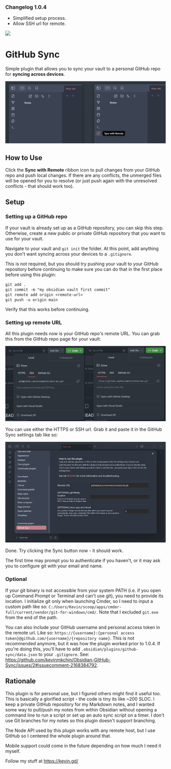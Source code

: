 ### Changelog 1.0.4
- Simplified setup process.
- Allow SSH url for remote.

![](https://img.shields.io/badge/dynamic/json?logo=obsidian&color=%23483699&label=downloads&query=%24%5B%22github-sync%22%5D.downloads&url=https%3A%2F%2Fraw.githubusercontent.com%2Fobsidianmd%2Fobsidian-releases%2Fmaster%2Fcommunity-plugin-stats.json)

# GitHub Sync

Simple plugin that allows you to sync your vault to a personal GitHub repo for **syncing across devices**.

![](screenshots/ribbon-button.png)

## How to Use
Click the **Sync with Remote** ribbon icon to pull changes from your GitHub repo and push local changes. 
If there are any conflicts, the unmerged files will be opened for you to resolve (or just push again with the unresolved conflicts - that should work too).

## Setup

### Setting up a GitHub repo
If your vault is already set up as a GitHub repository, you can skip this step. Otherwise, create a new public or private GitHub repository that you want to use for your vault.

Navigate to your vault and `git init` the folder. 
At this point, add anything you don't want syncing across your devices to a `.gitignore`.

This is not required, but you should try pushing your vault to your GitHub repository before continuing to make sure you can do that in the first place before using this plugin:
```
git add .
git commit -m "my obsidian vault first commit"
git remote add origin <remote-url>
git push -u origin main
```
Verify that this works before continuing.

### Setting up remote URL
All this plugin needs now is your GitHub repo's remote URL. You can grab this from the GitHub repo page for your vault:

![](screenshots/remote-url.png)

You can use either the HTTPS or SSH url. Grab it and paste it in the GitHub Sync settings tab like so:

![](screenshots/new-settings-page.png)

Done. Try clicking the Sync button now - it should work.

The first time may prompt you to authenticate if you haven't, or it may ask you to configure git with your email and name.

### Optional

If your git binary is not accessible from your system PATH (i.e. if you open up Command Prompt or Terminal and can't use git), you need to provide its location. I initialize git only when launching Cmder, so I need to input a custom path like so: `C:/Users/Kevin/scoop/apps/cmder-full/current/vendor/git-for-windows/cmd/`. Note that I excluded `git.exe` from the end of the path.

You can also include your GitHub username and personal access token in the remote url. Like so: `https://{username}:{personal access token}@github.com/{username}/{repository name}`. This is not recommended anymore, but it was how the plugin worked prior to 1.0.4. If you're doing this, you'll have to add `.obsidian/plugins/github-sync/data.json` to your `.gitignore`. See: https://github.com/kevinmkchin/Obsidian-GitHub-Sync/issues/2#issuecomment-2168384792.

## Rationale

This plugin is for personal use, but I figured others might find it useful too. This is basically a glorified script - the code is tiny its like ~200 SLOC.
I keep a private GitHub repository for my Markdown notes, and I wanted some way to pull/push my notes from within Obsidian without opening a command line to run a script or set up an auto sync script on a timer. I don't use Git branches for my notes so this plugin doesn't support branching. 

The Node API used by this plugin works with any remote host, but I use GitHub so I centered the whole plugin around that.

Mobile support could come in the future depending on how much I need it myself.

Follow my stuff at https://kevin.gd/

